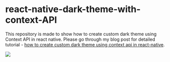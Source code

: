 # react-native-dark-theme-with-context-API
This repository is made to show how to create custom dark theme using Context API in react native. Please go through my blog post for detailed tutorial - 
[how to create custom dark theme using context api in react-native](https://reactnativeforyou.com/how-to-create-custom-dark-theme-using-context-api-in-react-native/).


![](https://reactnativeforyou.com/wp-content/uploads/2022/10/react-native-context-api-example.gif)

